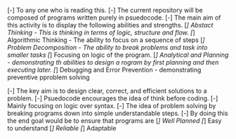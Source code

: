 
[-] To any one who is reading this.
[-] The current repository will be composed of programs written purely in psuedocode.
[-] The main aim of this activity is to display the following abilities and strengths.
   [*] Abstact Thinking - This is thinking in terms of logic, structure and flow.
   [*] Algorithmic Thinking - The ability to focus on a sequence of steps
   [*] Problem Decomposition - The ability to break problems and task into smaller tasks
   [*] Focusing on logic of the program.
   [*] Analytical and Planning - demonstrating th abilities to design a rogram by first planning and then executing later.
   [*] Debugging and Error Prevention - demonstrating preventive pproblem solving

[-] The key aim is to design clear, correct, and efficient solutions to a problem.
[-] Psuedocode encourages the idea of think before coding.
[-] Mainly focusing on logic over syntax.
[-] The idea of problem solving by breaking programs down into simple understandable steps.
[-] By doing this the end goal would be to ensure that programs are
   [*] Well Planned
   [*] Easy to understand
   [*] Reliable
   [*] Adaptable 
